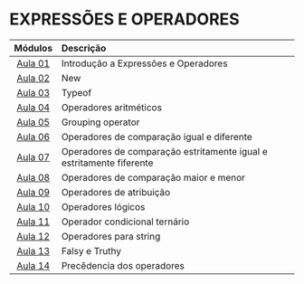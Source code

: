 # EXPRESSÕES E OPERADORES

|       Módulos       | Descrição                                                            |
| :-----------------: | :------------------------------------------------------------------- |
| [Aula 01](./aula01) | Introdução a Expressões e Operadores                                 |
| [Aula 02](./aula02) | New                                                                  |
| [Aula 03](./aula03) | Typeof                                                               |
| [Aula 04](./aula04) | Operadores aritméticos                                               |
| [Aula 05](./aula05) | Grouping operator                                                    |
| [Aula 06](./aula06) | Operadores de comparação igual e diferente                           |
| [Aula 07](./aula07) | Operadores de comparação estritamente igual e estritamente fiferente |
| [Aula 08](./aula08) | Operadores de comparação maior e menor                               |
| [Aula 09](./aula09) | Operadores de atribuição                                             |
| [Aula 10](./aula10) | Operadores lógicos                                                   |
| [Aula 11](./aula11) | Operador condicional ternário                                        |
| [Aula 12](./aula12) | Operadores para string                                               |
| [Aula 13](./aula13) | Falsy e Truthy                                                       |
| [Aula 14](./aula14) | Precêdencia dos operadores                                           |
